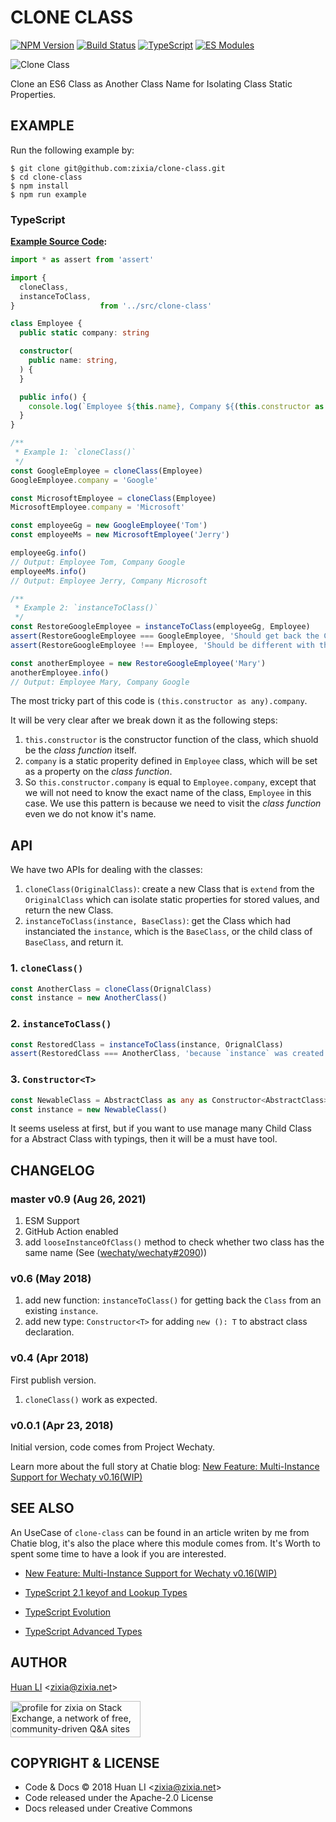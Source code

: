 # CLONE CLASS


[![NPM Version](https://badge.fury.io/js/clone-class.svg)](https://badge.fury.io/js/clone-class)
[![Build Status](https://api.travis-ci.com/huan/clone-class.svg?branch=master)](https://travis-ci.com/huan/clone-class)
[![TypeScript](https://img.shields.io/badge/%3C%2F%3E-TypeScript-blue.svg)](https://www.typescriptlang.org/)
[![ES Modules](https://img.shields.io/badge/ES-Modules-brightgreen)](https://github.com/Chatie/tsconfig/issues/16)

![Clone Class](https://huan.github.io/clone-class/images/clone-class-logo.png)

Clone an ES6 Class as Another Class Name for Isolating Class Static Properties. 

## EXAMPLE

Run the following example by:

```shell
$ git clone git@github.com:zixia/clone-class.git
$ cd clone-class
$ npm install
$ npm run example
```

### TypeScript

**[Example Source Code](https://github.com/huan/clone-class/blob/master/examples/example.ts):**

```ts
import * as assert from 'assert'

import {
  cloneClass,
  instanceToClass,
}                   from '../src/clone-class'

class Employee {
  public static company: string

  constructor(
    public name: string,
  ) {
  }

  public info() {
    console.log(`Employee ${this.name}, Company ${(this.constructor as any).company}`)
  }
}

/**
 * Example 1: `cloneClass()`
 */
const GoogleEmployee = cloneClass(Employee)
GoogleEmployee.company = 'Google'

const MicrosoftEmployee = cloneClass(Employee)
MicrosoftEmployee.company = 'Microsoft'

const employeeGg = new GoogleEmployee('Tom')
const employeeMs = new MicrosoftEmployee('Jerry')

employeeGg.info()
// Output: Employee Tom, Company Google
employeeMs.info()
// Output: Employee Jerry, Company Microsoft

/**
 * Example 2: `instanceToClass()`
 */
const RestoreGoogleEmployee = instanceToClass(employeeGg, Employee)
assert(RestoreGoogleEmployee === GoogleEmployee, 'Should get back the Class which instanciated the instance)
assert(RestoreGoogleEmployee !== Employee, 'Should be different with the parent Class')

const anotherEmployee = new RestoreGoogleEmployee('Mary')
anotherEmployee.info()
// Output: Employee Mary, Company Google
```

The most tricky part of this code is `(this.constructor as any).company`.

It will be very clear after we break down it as the following steps:

1. `this.constructor` is the constructor function of the class, which shuold be the _class function_ itself.
1. `company` is a static properity defined in `Employee` class, which will be set as a property on the _class function_.
1. So `this.constructor.company` is equal to `Employee.company`, except that we will not need to know the exact name of the class, `Employee` in this case. We use this pattern is because we need to visit the _class function_ even we do not know it's name.

## API

We have two APIs for dealing with the classes:

1. `cloneClass(OriginalClass)`: create a new Class that is `extend` from the `OriginalClass` which can isolate static properties for stored values, and return the new Class. 
1. `instanceToClass(instance, BaseClass)`: get the Class which had instanciated the `instance`, which is the `BaseClass`, or the child class of `BaseClass`, and return it.

### 1. `cloneClass()`

```ts
const AnotherClass = cloneClass(OrignalClass)
const instance = new AnotherClass()
```

### 2. `instanceToClass()`

```ts
const RestoredClass = instanceToClass(instance, OrignalClass)
assert(RestoredClass === AnotherClass, 'because `instance` was created by `new AnotherClass()`')
```

### 3. `Constructor<T>`

```ts
const NewableClass = AbstractClass as any as Constructor<AbstractClass>
const instance = new NewableClass()
```

It seems useless at first, but if you want to use manage many Child Class for a Abstract Class with typings, then it will be a must have tool.

## CHANGELOG

### master v0.9 (Aug 26, 2021)

1. ESM Support
2. GitHub Action enabled
3. add `looseInstanceOfClass()` method to check whether two class has the same name (See ([wechaty/wechaty#2090](https://github.com/wechaty/wechaty/issues/2090)))

### v0.6 (May 2018)

1. add new function: `instanceToClass()` for getting back the `Class` from an existing `instance`.
1. add new type: `Constructor<T>` for adding `new (): T` to abstract class declaration.

### v0.4 (Apr 2018)

First publish version.

1. `cloneClass()` work as expected.

### v0.0.1 (Apr 23, 2018)

Initial version, code comes from Project Wechaty.

Learn more about the full story at Chatie blog: [New Feature: Multi-Instance Support for Wechaty v0.16(WIP)](https://blog.chatie.io/blessed-twins-bot/)

## SEE ALSO

An UseCase of `clone-class` can be found in an article writen by me from Chatie blog, it's also the place where this module comes from. It's Worth to spent some time to have a look if you are interested.

* [New Feature: Multi-Instance Support for Wechaty v0.16(WIP)](https://blog.chatie.io/blessed-twins-bot/)

* [TypeScript 2.1 keyof and Lookup Types](https://www.typescriptlang.org/docs/handbook/release-notes/typescript-2-1.html)
* [TypeScript Evolution](https://blog.mariusschulz.com/series/typescript-evolution)
* [TypeScript Advanced Types](https://www.typescriptlang.org/docs/handbook/advanced-types.html)

## AUTHOR

[Huan LI](http://linkedin.com/in/zixia) \<zixia@zixia.net\>

<a href="https://stackexchange.com/users/265499">
  <img src="https://stackexchange.com/users/flair/265499.png" width="208" height="58" alt="profile for zixia on Stack Exchange, a network of free, community-driven Q&amp;A sites" title="profile for zixia on Stack Exchange, a network of free, community-driven Q&amp;A sites">
</a>

## COPYRIGHT & LICENSE

* Code & Docs © 2018 Huan LI \<zixia@zixia.net\>
* Code released under the Apache-2.0 License
* Docs released under Creative Commons
